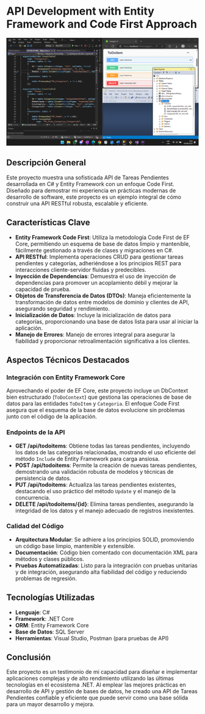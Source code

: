 # API Development with Entity Framework and Code First Approach

<p align="center">
  <img src="https://github.com/floresernesto95/Images/blob/main/code_first_repo%201.webp.png"/>
</p>

## Descripción General

Este proyecto muestra una sofisticada API de Tareas Pendientes desarrollada en C# y Entity Framework con un enfoque Code First. Diseñado para demostrar mi experiencia en prácticas modernas de desarrollo de software, este proyecto es un ejemplo integral de cómo construir una API RESTful robusta, escalable y eficiente.

## Características Clave

- **Entity Framework Code First**: Utiliza la metodología Code First de EF Core, permitiendo un esquema de base de datos limpio y mantenible, fácilmente gestionado a través de clases y migraciones en C#.
- **API RESTful**: Implementa operaciones CRUD para gestionar tareas pendientes y categorías, adheriéndose a los principios REST para interacciones cliente-servidor fluidas y predecibles.
- **Inyección de Dependencias**: Demuestra el uso de inyección de dependencias para promover un acoplamiento débil y mejorar la capacidad de prueba.
- **Objetos de Transferencia de Datos (DTOs)**: Maneja eficientemente la transformación de datos entre modelos de dominio y clientes de API, asegurando seguridad y rendimiento.
- **Inicialización de Datos**: Incluye la inicialización de datos para categorías, proporcionando una base de datos lista para usar al iniciar la aplicación.
- **Manejo de Errores**: Manejo de errores integral para asegurar la fiabilidad y proporcionar retroalimentación significativa a los clientes.

## Aspectos Técnicos Destacados

### Integración con Entity Framework Core

Aprovechando el poder de EF Core, este proyecto incluye un DbContext bien estructurado (`ToDoContext`) que gestiona las operaciones de base de datos para las entidades `ToDoItem` y `Categoria`. El enfoque Code First asegura que el esquema de la base de datos evolucione sin problemas junto con el código de la aplicación.

### Endpoints de la API

- **GET /api/todoitems**: Obtiene todas las tareas pendientes, incluyendo los datos de las categorías relacionadas, mostrando el uso eficiente del método `Include` de Entity Framework para carga ansiosa.
- **POST /api/todoitems**: Permite la creación de nuevas tareas pendientes, demostrando una validación robusta de modelos y técnicas de persistencia de datos.
- **PUT /api/todoitems**: Actualiza las tareas pendientes existentes, destacando el uso práctico del método `Update` y el manejo de la concurrencia.
- **DELETE /api/todoitems/{id}**: Elimina tareas pendientes, asegurando la integridad de los datos y el manejo adecuado de registros inexistentes.

### Calidad del Código

- **Arquitectura Modular**: Se adhiere a los principios SOLID, promoviendo un código base limpio, mantenible y extensible.
- **Documentación**: Código bien comentado con documentación XML para métodos y clases públicos.
- **Pruebas Automatizadas**: Listo para la integración con pruebas unitarias y de integración, asegurando alta fiabilidad del código y reduciendo problemas de regresión.

## Tecnologías Utilizadas

- **Lenguaje**: C#
- **Framework**: .NET Core
- **ORM**: Entity Framework Core
- **Base de Datos**: SQL Server
- **Herramientas**: Visual Studio, Postman (para pruebas de API)

## Conclusión

Este proyecto es un testimonio de mi capacidad para diseñar e implementar aplicaciones complejas y de alto rendimiento utilizando las últimas tecnologías en el ecosistema .NET. Al emplear las mejores prácticas en desarrollo de API y gestión de bases de datos, he creado una API de Tareas Pendientes confiable y eficiente que puede servir como una base sólida para un mayor desarrollo y mejora.

